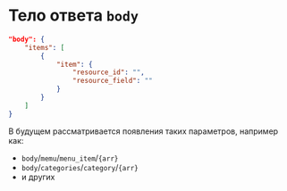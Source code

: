 # Тело ответа `body`
```json
"body": {
    "items": [
        {
            "item": {
                "resource_id": "",
                "resource_field": ""
            }
        }
    ]
}
```
В будущем рассматривается появления таких параметров, например как: 
- `body`/`memu`/`menu_item`/`{arr}`
- `body`/`categories`/`category`/`{arr}`
- и других
